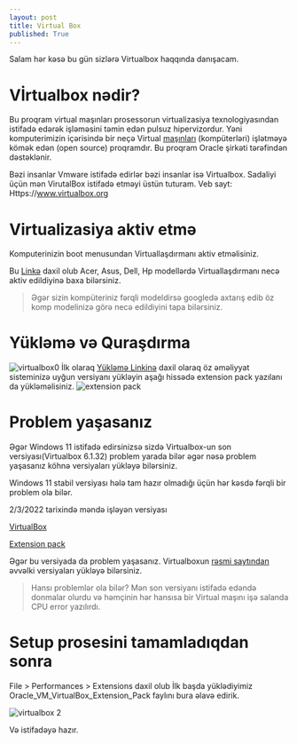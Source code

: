 ```yaml
---
layout: post
title: Virtual Box 
published: True
---
```


Salam hər kəsə bu gün sizlərə Virtualbox haqqında danışacam.

# Vİrtualbox nədir?

Bu proqram virtual maşınları prosessorun virtualizasiya texnologiyasından istifadə edərək işləməsini təmin edən pulsuz hipervizordur.
Yəni komputerimizin içərisində bir neçə Virtual [maşınları](https://az.wikipedia.org/wiki/Virtual_ma%C5%9F%C4%B1n) (kompüterləri) işlətməyə kömək edən (open source) proqramdır. Bu proqram Oracle şirkəti tərəfindən dəstəklənir.

Bəzi insanlar Vmware istifadə edirlər bəzi insanlar isə Virtualbox. Sadaliyi üçün mən VirutalBox istifadə etməyi üstün tuturam.
Veb sayt: Https://www.virtualbox.org

# Virtualizasiya aktiv etmə

Komputerinizin boot menusundan Virtuallaşdırmanı aktiv etməlisiniz.



Bu [Linkə](https://support.bluestacks.com/hc/tr/articles/115003910391-Bilgisayar%C4%B1mda-Sanalla%C5%9Ft%C4%B1rmay%C4%B1-VT-Nas%C4%B1l-Etkinle%C5%9Ftirebilirim-) daxil olub 
Acer, Asus, Dell, Hp modellərdə Virtuallaşdırmanı necə aktiv edildiyinə baxa bilərsiniz.

> Əgər sizin kompüteriniz fərqli modeldirsə googledə axtarış edib öz komp modelinizə görə necə edildiyini tapa bilərsiniz. 


# Yükləmə və Quraşdırma

![virtualbox0]( https://i.imgur.com/J0yUTtB.png)
İlk olaraq [Yükləmə Linkinə]( https://www.virtualbox.org/wiki/Downloads) daxil olaraq öz əməliyyat sisteminizə uyğun versiyanı yükləyin aşağı hissədə extension pack yazılanı da yükləməlisiniz.
![extension pack](https://i.imgur.com/Pp0tTP9.png)

# Problem yaşasanız

Əgər Windows 11 istifadə edirsinizsə sizdə Virtualbox-un son versiyası(Virtualbox 6.1.32) problem yarada bilər əgər nəsə problem yaşasanız köhnə versiyaları yükləyə bilərsiniz.

Windows 11 stabil versiyası hələ tam hazır olmadığı üçün hər kəsdə fərqli bir problem ola bilər.

2/3/2022 tarixində məndə işləyən versiyası

[VirtualBox](https://download.virtualbox.org/virtualbox/6.1.28/VirtualBox-6.1.28-147628-Win.exe)

[Extension pack](https://download.virtualbox.org/virtualbox/6.1.28/Oracle_VM_VirtualBox_Extension_Pack-6.1.28.vbox-extpack)

Əgər bu versiyada da problem yaşasanız.	
Virtualboxun [rəsmi saytından](https://www.virtualbox.org/wiki/Download_Old_Builds_6_0)
 əvvəlki versiyaları yükləyə bilərsiniz.

> Hansı problemlər ola bilər? Mən son versiyanı istifadə edəndə donmalar olurdu və həmçinin hər hansısa bir Virtual maşını işə salanda CPU error yazılırdı.

# Setup prosesini tamamladıqdan sonra 

File > Performances > Extensions daxil olub İlk başda yüklədiyimiz Oracle_VM_VirtualBox_Extension_Pack faylını bura əlavə edirik.

![virtualbox 2](https://i.imgur.com/k3Q7Ky2.png)

Və istifadəyə hazır.
